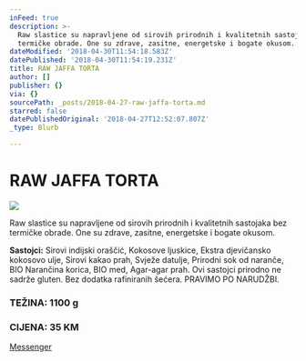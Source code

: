 ```yaml
---
inFeed: true
description: >-
  Raw slastice su napravljene od sirovih prirodnih i kvalitetnih sastojaka bez
  termičke obrade. One su zdrave, zasitne, energetske i bogate okusom.
dateModified: '2018-04-30T11:54:18.583Z'
datePublished: '2018-04-30T11:54:19.231Z'
title: RAW JAFFA TORTA
author: []
publisher: {}
via: {}
sourcePath: _posts/2018-04-27-raw-jaffa-torta.md
starred: false
datePublishedOriginal: '2018-04-27T12:52:07.807Z'
_type: Blurb

---
```

# RAW JAFFA TORTA
![](https://the-grid-user-content.s3-us-west-2.amazonaws.com/6b3d653a-eb4b-4e25-95bd-1dd3e4ec6377.jpg)

Raw slastice su napravljene od sirovih prirodnih i kvalitetnih sastojaka bez termičke obrade. One su zdrave, zasitne, energetske i bogate okusom.

**Sastojci:** Sirovi indijski oraščić, Kokosove ljuskice, Ekstra djevičansko kokosovo ulje, Sirovi kakao prah, Svježe datulje, Prirodni sok od naranče, BIO Narančina korica, BIO med, Agar-agar prah. Ovi sastojci prirodno ne sadrže gluten. Bez dodatka rafiniranih šećera. PRAVIMO PO NARUDŽBI.

### TEŽINA: 1100 g

### CIJENA: 35 KM
[Messenger][0]

[0]: https://www.messenger.com/t/greenday.kolaci.peciva